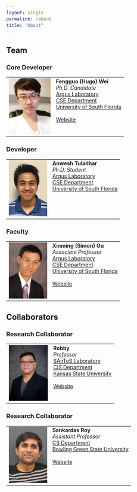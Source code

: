 ```yaml
---
layout: single
permalink: /about
title: "About"
---
```


## Team

<div class="row">
  <div class="col-md-6">
    <div class="panel panel-default">
      <div class="panel-heading">
        <h3 class="panel-title">Core Developer</h3>
      </div>
      <div class="panel-body">
        <table>
          <tbody><tr>
            <td><img src="images/people/fgwei.jpg" style="padding: 0;margin: 0;max-width: none;height: 150px;"></td>
            <td valign="top">
              <strong>Fengguo (Hugo) Wei</strong> <br>
              <em>Ph.D. Candidate</em><br>
              <a href="http://arguslab.org">Argus Laboratory</a><br>
              <a href="http://www.usf.edu/engineering/cse/">CSE Department</a><br>
              <a href="http://www.usf.edu/">University of South Florida</a><br><br>
              <a href="http://fgwei.arguslab.org/">Website</a>
            </td>
          </tr>
        </tbody></table>
      </div>
    </div>
  </div>
  <div class="col-md-6">
    <div class="panel panel-default">
      <div class="panel-heading">
        <h3 class="panel-title">Developer</h3>
      </div>
      <div class="panel-body">
        <table>
          <tbody><tr>
            <td><img src="images/people/anwesh.jpg" style="margin: 0;max-width: none;height: 150px;"></td>
            <td valign="top">
              <strong>Anwesh Tuladhar </strong> <br>
              <em>Ph.D. Student</em><br>
              <a href="http://arguslab.org">Argus Laboratory</a><br>
              <a href="http://www.usf.edu/engineering/cse/">CSE Department</a><br>
              <a href="http://www.usf.edu/">University of South Florida</a><br><br>
            </td>
          </tr>
        </tbody></table>
      </div>
    </div>
  </div>
</div>
<div class="row">
  <div class="col-md-6">
    <div class="panel panel-default">
      <div class="panel-heading">
        <h3 class="panel-title">Faculty</h3>
      </div>
      <div class="panel-body">
        <table>
          <tbody><tr>
            <td><img src="images/people/simon.jpg" style="margin: 0;max-width: none;height: 150px;"></td>
            <td valign="top">
              <strong>Xinming (Simon) Ou</strong> <br>
              <em>Associate Professor</em><br>
              <a href="http://arguslab.org">Argus Laboratory</a><br>
              <a href="http://www.usf.edu/engineering/cse/">CSE Department</a><br>
              <a href="http://www.usf.edu/">University of South Florida</a><br><br>
              <a href="http://www.cse.usf.edu/~xou">Website</a>
            </td>
          </tr>
        </tbody></table>
      </div>
    </div>
  </div>
</div>

## Collaborators

<div class="row">
  <div class="col-md-6">
    <div class="panel panel-default">
      <div class="panel-heading">
        <h3 class="panel-title">Research Collaborator</h3>
      </div>
      <div class="panel-body">
        <table>
          <tbody><tr>
            <td><img src="images/people/robby.png" style="margin: 0;max-width: none;height: 150px;"></td>
            <td valign="top">
              <strong>Robby</strong> <br>
              <em>Professor</em><br>
              <a href="http://santoslab.org">SAnToS Laboratory</a><br>
              <a href="http://www.cis.ksu.edu">CIS Department</a><br>
              <a href="http://www.ksu.edu">Kansas State University</a><br><br>
              <a href="http://people.cis.ksu.edu/~robby">Website</a>
            </td>
          </tr>
        </tbody></table>
      </div>
    </div>
  </div>
  <div class="col-md-6">
    <div class="panel panel-default">
      <div class="panel-heading">
        <h3 class="panel-title">Research Collaborator</h3>
      </div>
      <div class="panel-body">
        <table>
          <tbody><tr>
            <td><img src="images/people/sankar.jpg" style="margin: 0;max-width: none;height: 150px;"></td>
            <td valign="top">
              <strong>Sankardas Roy</strong> <br>
              <em>Assistant Professor</em><br>
              <a href="http://www.bgsu.edu/arts-and-sciences/computer-science/">CS Department</a><br>
              <a href="http://www.bgsu.edu/">Bowling Green State University</a><br><br>
              <a href="http://www.cs.bgsu.edu/sanroy/">Website</a>
            </td>
          </tr>
        </tbody></table>
      </div>
    </div>
  </div>
</div>
